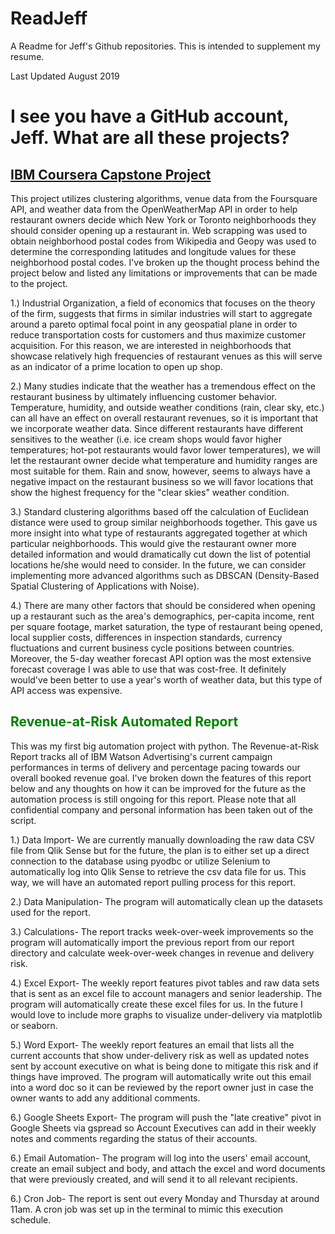# ReadJeff



A Readme for Jeff's Github repositories. This is intended to supplement my resume.

Last Updated August 2019

# I see you have a GitHub account, Jeff. What are all these projects?



## [IBM Coursera Capstone Project](https://github.com/jeffej05/Coursera_Capstone)




This project utilizes clustering algorithms, venue data from the Foursquare API, and weather data from the OpenWeatherMap API in order to help restaurant owners decide which New York or Toronto neighborhoods they should consider opening up a restaurant in. Web scrapping was used to obtain neighborhood postal codes from Wikipedia and Geopy was used to determine the corresponding latitudes and longitude values for these neighborhood postal codes. I've broken up the thought process behind the project below and listed any limitations or improvements that can be made to the project. 

1.) Industrial Organization, a field of economics that focuses on the theory of the firm, suggests that firms in similar industries will start to aggregate around a pareto optimal focal point in any geospatial plane in order to reduce transportation costs for customers and thus maximize customer acquisition. For this reason, we are interested in neighborhoods that showcase relatively high frequencies of restaurant venues as this will serve as an indicator of a prime location to open up shop.

2.) Many studies indicate that the weather has a tremendous effect on the restaurant business by ultimately influencing customer behavior. Temperature, humidity, and outside weather conditions (rain, clear sky, etc.) can all have an effect on overall restaurant revenues, so it is important that we incorporate weather data. Since different restaurants have different sensitives to the weather (i.e. ice cream shops would favor higher temperatures; hot-pot restaurants would favor lower temperatures), we will let the restaurant owner decide what temperature and humidity ranges are most suitable for them. Rain and snow, however, seems to always have a negative impact on the restaurant business so we will favor locations that show the highest frequency for the "clear skies" weather condition.

3.) Standard clustering algorithms based off the calculation of Euclidean distance were used to group similar neighborhoods together. This gave us more insight into what type of restaurants aggregated together at which particular neighborhoods. This would give the restaurant owner more detailed information and would dramatically cut down the list of potential locations he/she would need to consider. In the future, we can consider implementing more advanced algorithms such as DBSCAN (Density-Based Spatial Clustering of Applications with Noise).

4.) There are many other factors that should be considered when opening up a restaurant such as the area's demographics, per-capita income, rent per square footage, market saturation, the type of restaurant being opened, local supplier costs, differences in inspection standards, currency fluctuations and current business cycle positions between countries. Moreover, the 5-day weather forecast API option was the most extensive forecast coverage I was able to use that was cost-free. It definitely would've been better to use a year's worth of weather data, but this type of API access was expensive.





## <font color= green>Revenue-at-Risk Automated Report</font>


This was my first big automation project with python. The Revenue-at-Risk Report tracks all of IBM Watson Advertising's current campaign performances in terms of delivery and percentage pacing towards our overall booked revenue goal. I've broken down the features of this report below and any thoughts on how it can be improved for the future as the automation process is still ongoing for this report. Please note that all confidential company and personal information has been taken out of the script.

1.) Data Import- We are currently manually downloading the raw data CSV file from Qlik Sense but for the future, the plan is to either set up a direct connection to the database using pyodbc or utilize Selenium to automatically log into Qlik Sense to retrieve the csv data file for us. This way, we will have an automated report pulling process for this report.

2.) Data Manipulation- The program will automatically clean up the datasets used for the report.

3.) Calculations- The report tracks week-over-week improvements so the program will automatically import the previous report from our report directory and calculate week-over-week changes in revenue and delivery risk. 

4.) Excel Export- The weekly report features pivot tables and raw data sets that is sent as an excel file to account managers and senior leadership. The program will automatically create these excel files for us. In the future I would love to include more graphs to visualize under-delivery via matplotlib or seaborn. 

5.) Word Export- The weekly report features an email that lists all the current accounts that show under-delivery risk as well as updated notes sent by account executive on what is being done to mitigate this risk and if things have improved. The program will automatically write out this email into a word doc so it can be reviewed by the report owner just in case the owner wants to add any additional comments.

6.) Google Sheets Export- The program will push the "late creative" pivot in Google Sheets via gspread so Account Executives can add in their weekly notes and comments regarding the status of their accounts.

6.) Email Automation- The program will log into the users' email account, create an email subject and body, and attach the excel and word documents that were previously created, and will send it to all relevant recipients.

6.) Cron Job- The report is sent out every Monday and Thursday at around 11am. A cron job was set up in the terminal to mimic this execution schedule.
